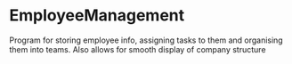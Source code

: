 # EmployeeManagement
Program for storing employee info, assigning tasks to them and organising them into teams. Also allows for smooth display of company structure
